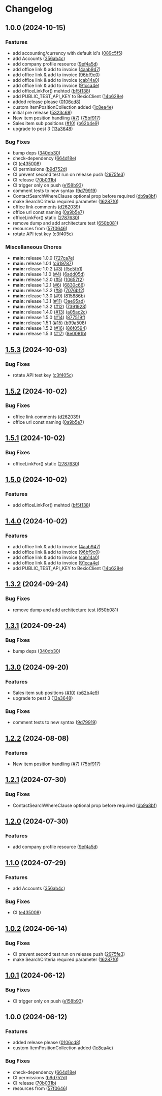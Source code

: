 # Changelog

## 1.0.0 (2024-10-15)


### Features

* add accounting/currency with default id's ([089c5f5](https://github.com/gigerIT/bexio-api-client/commit/089c5f50196cdc3ce80b97432fae034eed1f6eaa))
* add Accounts ([356ab4c](https://github.com/gigerIT/bexio-api-client/commit/356ab4c61208e34b4af8a89a0bab13ad77f8b361))
* add company profile resource ([9ef4a5d](https://github.com/gigerIT/bexio-api-client/commit/9ef4a5d7897dedcd0a387d3ed1acbf5bdd14bdd6))
* add office link & add to invoice ([4aab947](https://github.com/gigerIT/bexio-api-client/commit/4aab9473474843ea44da3b9aa204bc7445b50366))
* add office link & add to invoice ([96bf9c0](https://github.com/gigerIT/bexio-api-client/commit/96bf9c0f92a40fe4670f7994a81ac33f15349254))
* add office link & add to invoice ([cab14a0](https://github.com/gigerIT/bexio-api-client/commit/cab14a09e65746f551a79cdf31d321389360e8e4))
* add office link & add to invoice ([91cca4e](https://github.com/gigerIT/bexio-api-client/commit/91cca4e7f84c36d2526e5034fb9d95ef0d3147aa))
* add officeLinkFor() mehtod ([bf5f138](https://github.com/gigerIT/bexio-api-client/commit/bf5f138678098a0ef925450ea70c9031bbcd930e))
* add PUBLIC_TEST_API_KEY to BexioClient ([14b628e](https://github.com/gigerIT/bexio-api-client/commit/14b628e3a769836fb595fd8c4842dac324547812))
* added release please ([0106cd8](https://github.com/gigerIT/bexio-api-client/commit/0106cd8c8c715f92691e3241cf38975a495ad942))
* custom ItemPositionCollection added ([1c8ea4e](https://github.com/gigerIT/bexio-api-client/commit/1c8ea4ed1c0a615abb97aa9aa57652df80edf244))
* initial pre release ([5323c68](https://github.com/gigerIT/bexio-api-client/commit/5323c688dd5f9322c9321f044a6d269ff2194219))
* New item position handling ([#7](https://github.com/gigerIT/bexio-api-client/issues/7)) ([75bf917](https://github.com/gigerIT/bexio-api-client/commit/75bf917a0f08fa240d04e43ec1440d254b0d6016))
* Sales item sub positions ([#10](https://github.com/gigerIT/bexio-api-client/issues/10)) ([b62b4e9](https://github.com/gigerIT/bexio-api-client/commit/b62b4e9e337722b7e8eacefe96328a0d674d50d5))
* upgrade to pest 3 ([13a3648](https://github.com/gigerIT/bexio-api-client/commit/13a3648b8938327f91ff1b2c925498a0cefdd18f))


### Bug Fixes

* bump deps ([340db30](https://github.com/gigerIT/bexio-api-client/commit/340db300178070c0b035f05f268a13728b1a8dba))
* check-dependency ([664d18e](https://github.com/gigerIT/bexio-api-client/commit/664d18e335f58c0f4dcc55e8f22fc6cd7af05dd6))
* CI ([e435008](https://github.com/gigerIT/bexio-api-client/commit/e4350083c559d7d28a83cb5c18e8448256aeac52))
* CI permissions ([b9d752d](https://github.com/gigerIT/bexio-api-client/commit/b9d752d833d9a38b26e90cd3c1cbc3fd93d071b3))
* CI prevent second test run on release push ([2975fe3](https://github.com/gigerIT/bexio-api-client/commit/2975fe34abb151ad2c14465f6197a35a59cae48c))
* CI release ([70b031b](https://github.com/gigerIT/bexio-api-client/commit/70b031b217c104dee1dfa125da3097c69a5ad820))
* CI trigger only on push ([e158b93](https://github.com/gigerIT/bexio-api-client/commit/e158b93276cd98d3641b2c620d804701074eea8d))
* comment tests to new syntax ([9d79919](https://github.com/gigerIT/bexio-api-client/commit/9d7991958c26957c01c8639c812f1490a03b3128))
* ContactSearchWhereClause optional prop before required ([db9a8bf](https://github.com/gigerIT/bexio-api-client/commit/db9a8bfb0e2ca9f12a660342ae3daec5ee330d3b))
* make SearchCriteria required parameter ([16287f0](https://github.com/gigerIT/bexio-api-client/commit/16287f09d7f8ca727906b6f9590bbc3f858baf85))
* office link comments ([d262039](https://github.com/gigerIT/bexio-api-client/commit/d2620399d851df0ece4d64fb4ffa7748cad41dbb))
* office url const naming ([0a9b5e7](https://github.com/gigerIT/bexio-api-client/commit/0a9b5e7010cd29f99bafdcbd9d3ac574ed036e6a))
* officeLinkFor() static ([2787630](https://github.com/gigerIT/bexio-api-client/commit/2787630e4e91961e47d86a994ba8ec49f68ad523))
* remove dump and add architecture test ([650b081](https://github.com/gigerIT/bexio-api-client/commit/650b0813de79213228c09fee0f44de17685e1afd))
* resources from ([57f0646](https://github.com/gigerIT/bexio-api-client/commit/57f0646685fb0130856bd6571e75aa82cc51599a))
* rotate API test key ([c3f405c](https://github.com/gigerIT/bexio-api-client/commit/c3f405c5308c58e27380aaa28c80bc3df624ca26))


### Miscellaneous Chores

* **main:** release 1.0.0 ([727ca7e](https://github.com/gigerIT/bexio-api-client/commit/727ca7e78076679ef07568063f7631157bda125c))
* **main:** release 1.0.1 ([c619787](https://github.com/gigerIT/bexio-api-client/commit/c6197875c747f0a247ac6219a791b329662deb50))
* **main:** release 1.0.2 ([#3](https://github.com/gigerIT/bexio-api-client/issues/3)) ([f5e5fb1](https://github.com/gigerIT/bexio-api-client/commit/f5e5fb1a54806ff77a97be9e2050758418434d66))
* **main:** release 1.1.0 ([#4](https://github.com/gigerIT/bexio-api-client/issues/4)) ([6add05d](https://github.com/gigerIT/bexio-api-client/commit/6add05d4b2c07b63f5b6b441d693e223d15d13ab))
* **main:** release 1.2.0 ([#5](https://github.com/gigerIT/bexio-api-client/issues/5)) ([10657f2](https://github.com/gigerIT/bexio-api-client/commit/10657f2851b987a26b4a85355fcd14701b24867e))
* **main:** release 1.2.1 ([#6](https://github.com/gigerIT/bexio-api-client/issues/6)) ([6830c66](https://github.com/gigerIT/bexio-api-client/commit/6830c661d070668b8a5569a3b631efb1694e9e42))
* **main:** release 1.2.2 ([#8](https://github.com/gigerIT/bexio-api-client/issues/8)) ([7076bf2](https://github.com/gigerIT/bexio-api-client/commit/7076bf28b43e1a6d77d8737d853b1ffe812834b0))
* **main:** release 1.3.0 ([#9](https://github.com/gigerIT/bexio-api-client/issues/9)) ([815886b](https://github.com/gigerIT/bexio-api-client/commit/815886b27a734f72514b3ed4554f462835e629af))
* **main:** release 1.3.1 ([#11](https://github.com/gigerIT/bexio-api-client/issues/11)) ([3ae95ad](https://github.com/gigerIT/bexio-api-client/commit/3ae95ad4beccbcdc40d4b66f63f9d6c29fe53f2a))
* **main:** release 1.3.2 ([#12](https://github.com/gigerIT/bexio-api-client/issues/12)) ([7391928](https://github.com/gigerIT/bexio-api-client/commit/7391928db36bdf9203e9b1c4542347330d449521))
* **main:** release 1.4.0 ([#13](https://github.com/gigerIT/bexio-api-client/issues/13)) ([a05ac2c](https://github.com/gigerIT/bexio-api-client/commit/a05ac2cd1bf4e250f708031287c2bd1f767c08d8))
* **main:** release 1.5.0 ([#14](https://github.com/gigerIT/bexio-api-client/issues/14)) ([877519f](https://github.com/gigerIT/bexio-api-client/commit/877519f03fe0dd6c5dfa73134d11b45a345c999b))
* **main:** release 1.5.1 ([#15](https://github.com/gigerIT/bexio-api-client/issues/15)) ([b99a508](https://github.com/gigerIT/bexio-api-client/commit/b99a508e5fe4a93041c3bdac7a4d103b1d30d302))
* **main:** release 1.5.2 ([#16](https://github.com/gigerIT/bexio-api-client/issues/16)) ([86f0594](https://github.com/gigerIT/bexio-api-client/commit/86f05942db4def79ca91a2e319d0e2bd91c5a96b))
* **main:** release 1.5.3 ([#17](https://github.com/gigerIT/bexio-api-client/issues/17)) ([8e0081b](https://github.com/gigerIT/bexio-api-client/commit/8e0081b5cc32d4d0fdc914270d390cfdcbcb1a78))

## [1.5.3](https://github.com/gigerIT/bexio-api-client/compare/v1.5.2...v1.5.3) (2024-10-03)


### Bug Fixes

* rotate API test key ([c3f405c](https://github.com/gigerIT/bexio-api-client/commit/c3f405c5308c58e27380aaa28c80bc3df624ca26))

## [1.5.2](https://github.com/gigerIT/bexio-api-client/compare/v1.5.1...v1.5.2) (2024-10-02)


### Bug Fixes

* office link comments ([d262039](https://github.com/gigerIT/bexio-api-client/commit/d2620399d851df0ece4d64fb4ffa7748cad41dbb))
* office url const naming ([0a9b5e7](https://github.com/gigerIT/bexio-api-client/commit/0a9b5e7010cd29f99bafdcbd9d3ac574ed036e6a))

## [1.5.1](https://github.com/gigerIT/bexio-api-client/compare/v1.5.0...v1.5.1) (2024-10-02)


### Bug Fixes

* officeLinkFor() static ([2787630](https://github.com/gigerIT/bexio-api-client/commit/2787630e4e91961e47d86a994ba8ec49f68ad523))

## [1.5.0](https://github.com/gigerIT/bexio-api-client/compare/v1.4.0...v1.5.0) (2024-10-02)


### Features

* add officeLinkFor() mehtod ([bf5f138](https://github.com/gigerIT/bexio-api-client/commit/bf5f138678098a0ef925450ea70c9031bbcd930e))

## [1.4.0](https://github.com/gigerIT/bexio-api-client/compare/v1.3.2...v1.4.0) (2024-10-02)


### Features

* add office link & add to invoice ([4aab947](https://github.com/gigerIT/bexio-api-client/commit/4aab9473474843ea44da3b9aa204bc7445b50366))
* add office link & add to invoice ([96bf9c0](https://github.com/gigerIT/bexio-api-client/commit/96bf9c0f92a40fe4670f7994a81ac33f15349254))
* add office link & add to invoice ([cab14a0](https://github.com/gigerIT/bexio-api-client/commit/cab14a09e65746f551a79cdf31d321389360e8e4))
* add office link & add to invoice ([91cca4e](https://github.com/gigerIT/bexio-api-client/commit/91cca4e7f84c36d2526e5034fb9d95ef0d3147aa))
* add PUBLIC_TEST_API_KEY to BexioClient ([14b628e](https://github.com/gigerIT/bexio-api-client/commit/14b628e3a769836fb595fd8c4842dac324547812))

## [1.3.2](https://github.com/gigerIT/bexio-api-client/compare/v1.3.1...v1.3.2) (2024-09-24)


### Bug Fixes

* remove dump and add architecture test ([650b081](https://github.com/gigerIT/bexio-api-client/commit/650b0813de79213228c09fee0f44de17685e1afd))

## [1.3.1](https://github.com/gigerIT/bexio-api-client/compare/v1.3.0...v1.3.1) (2024-09-24)


### Bug Fixes

* bump deps ([340db30](https://github.com/gigerIT/bexio-api-client/commit/340db300178070c0b035f05f268a13728b1a8dba))

## [1.3.0](https://github.com/gigerIT/bexio-api-client/compare/v1.2.2...v1.3.0) (2024-09-20)


### Features

* Sales item sub positions ([#10](https://github.com/gigerIT/bexio-api-client/issues/10)) ([b62b4e9](https://github.com/gigerIT/bexio-api-client/commit/b62b4e9e337722b7e8eacefe96328a0d674d50d5))
* upgrade to pest 3 ([13a3648](https://github.com/gigerIT/bexio-api-client/commit/13a3648b8938327f91ff1b2c925498a0cefdd18f))


### Bug Fixes

* comment tests to new syntax ([9d79919](https://github.com/gigerIT/bexio-api-client/commit/9d7991958c26957c01c8639c812f1490a03b3128))

## [1.2.2](https://github.com/gigerIT/bexio-api-client/compare/v1.2.1...v1.2.2) (2024-08-08)


### Features

* New item position handling ([#7](https://github.com/gigerIT/bexio-api-client/issues/7)) ([75bf917](https://github.com/gigerIT/bexio-api-client/commit/75bf917a0f08fa240d04e43ec1440d254b0d6016))

## [1.2.1](https://github.com/gigerIT/bexio-api-client/compare/v1.2.0...v1.2.1) (2024-07-30)


### Bug Fixes

* ContactSearchWhereClause optional prop before required ([db9a8bf](https://github.com/gigerIT/bexio-api-client/commit/db9a8bfb0e2ca9f12a660342ae3daec5ee330d3b))

## [1.2.0](https://github.com/gigerIT/bexio-api-client/compare/v1.1.0...v1.2.0) (2024-07-30)


### Features

* add company profile resource ([9ef4a5d](https://github.com/gigerIT/bexio-api-client/commit/9ef4a5d7897dedcd0a387d3ed1acbf5bdd14bdd6))

## [1.1.0](https://github.com/gigerIT/bexio-api-client/compare/v1.0.2...v1.1.0) (2024-07-29)


### Features

* add Accounts ([356ab4c](https://github.com/gigerIT/bexio-api-client/commit/356ab4c61208e34b4af8a89a0bab13ad77f8b361))


### Bug Fixes

* CI ([e435008](https://github.com/gigerIT/bexio-api-client/commit/e4350083c559d7d28a83cb5c18e8448256aeac52))

## [1.0.2](https://github.com/gigerIT/bexio-api-client/compare/v1.0.1...v1.0.2) (2024-06-14)


### Bug Fixes

* CI prevent second test run on release push ([2975fe3](https://github.com/gigerIT/bexio-api-client/commit/2975fe34abb151ad2c14465f6197a35a59cae48c))
* make SearchCriteria required parameter ([16287f0](https://github.com/gigerIT/bexio-api-client/commit/16287f09d7f8ca727906b6f9590bbc3f858baf85))

## [1.0.1](https://github.com/gigerIT/bexio-api-client/compare/v1.0.0...v1.0.1) (2024-06-12)


### Bug Fixes

* CI trigger only on push ([e158b93](https://github.com/gigerIT/bexio-api-client/commit/e158b93276cd98d3641b2c620d804701074eea8d))

## 1.0.0 (2024-06-12)


### Features

* added release please ([0106cd8](https://github.com/gigerIT/bexio-api-client/commit/0106cd8c8c715f92691e3241cf38975a495ad942))
* custom ItemPositionCollection added ([1c8ea4e](https://github.com/gigerIT/bexio-api-client/commit/1c8ea4ed1c0a615abb97aa9aa57652df80edf244))


### Bug Fixes

* check-dependency ([664d18e](https://github.com/gigerIT/bexio-api-client/commit/664d18e335f58c0f4dcc55e8f22fc6cd7af05dd6))
* CI permissions ([b9d752d](https://github.com/gigerIT/bexio-api-client/commit/b9d752d833d9a38b26e90cd3c1cbc3fd93d071b3))
* CI release ([70b031b](https://github.com/gigerIT/bexio-api-client/commit/70b031b217c104dee1dfa125da3097c69a5ad820))
* resources from ([57f0646](https://github.com/gigerIT/bexio-api-client/commit/57f0646685fb0130856bd6571e75aa82cc51599a))

